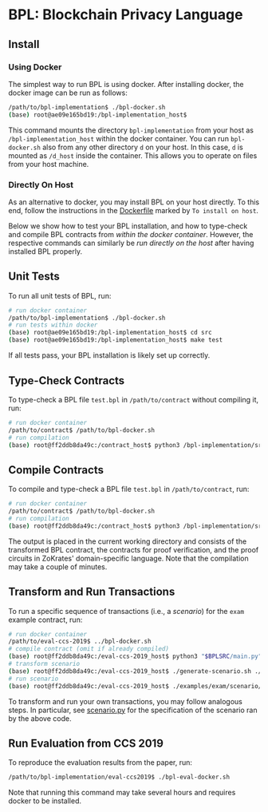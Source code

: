 # BPL: Blockchain Privacy Language

## Install

### Using Docker

The simplest way to run BPL is using docker. After installing docker, the docker image can be run
as follows:

```bash
/path/to/bpl-implementation$ ./bpl-docker.sh
(base) root@ae09e165bd19:/bpl-implementation_host$
```

This command mounts the directory `bpl-implementation` from your host as `/bpl-implementation_host`
within the docker container. You can run `bpl-docker.sh` also from any other directory `d` on your host.
In this case, `d` is mounted as `/d_host` inside the container. 
This allows you to operate on files from your host machine.

### Directly On Host

As an alternative to docker, you may install BPL on your host directly. To this end, follow
the instructions in the [Dockerfile](./install/Dockerfile) marked by `To install on host`.

Below we show how to test your BPL installation, and how to type-check and
compile BPL contracts from _within the docker container_. However, the
respective commands can similarly be _run directly on the host_ after having
installed BPL properly.

## Unit Tests

To run all unit tests of BPL, run:

```bash
# run docker container
/path/to/bpl-implementation$ ./bpl-docker.sh
# run tests within docker
(base) root@ae09e165bd19:/bpl-implementation_host$ cd src
(base) root@ae09e165bd19:/bpl-implementation_host$ make test
```

If all tests pass, your BPL installation is likely set up correctly.

## Type-Check Contracts

To type-check a BPL file `test.bpl` in `/path/to/contract` without compiling it, run:

```bash
# run docker container
/path/to/contract$ /path/to/bpl-docker.sh
# run compilation
(base) root@ff2ddb8da49c:/contract_host$ python3 /bpl-implementation/src/main.py test.bpl --type-check
```

## Compile Contracts

To compile and type-check a BPL file `test.bpl` in `/path/to/contract`, run: 

```bash
# run docker container
/path/to/contract$ /path/to/bpl-docker.sh
# run compilation
(base) root@ff2ddb8da49c:/contract_host$ python3 /bpl-implementation/src/main.py test.bpl
```

The output is placed in the current working directory and consists of the transformed BPL contract,
the contracts for proof verification, and the proof circuits in ZoKrates' domain-specific language.
Note that the compilation may take a couple of minutes.

## Transform and Run Transactions

To run a specific sequence of transactions (i.e., a _scenario_) for the `exam`
example contract, run:

```bash
# run docker container
/path/to/eval-ccs-2019$ ../bpl-docker.sh
# compile contract (omit if already compiled)
(base) root@ff2ddb8da49c:/eval-ccs-2019_host$ python3 "$BPLSRC/main.py" --output ./examples/exam/compiled ./examples/exam/exam.sol
# transform scenario
(base) root@ff2ddb8da49c:/eval-ccs-2019_host$ ./generate-scenario.sh ./examples/exam
# run scenario
(base) root@ff2ddb8da49c:/eval-ccs-2019_host$ ./examples/exam/scenario/runner.sh
```

To transform and run your own transactions, you may follow analogous steps. In
particular, see [scenario.py](./eval-ccs2019/examples/exam/scenario.py) for the
specification of the scenario ran by the above code.

## Run Evaluation from CCS 2019

To reproduce the evaluation results from the paper, run:

```bash
/path/to/bpl-implementation/eval-ccs2019$ ./bpl-eval-docker.sh
```

Note that running this command may take several hours and requires docker
to be installed.
